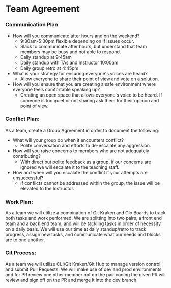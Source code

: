 # Team Agreement

### Communication Plan
* How will you communicate after hours and on the weekend?
  * 9:30am-5:30pm flexible depending on if issues occur. 
  * Slack to communicate after hours, but understand that team members may be busy and not able to respond.
  * Daily standup at 9:45am
  * Daily standup with TAs and Instructor 10:00am
  * Daily group retro at 4:45pm
* What is your strategy for ensuring everyone's voices are heard?
  * Allow everyone to share their point of view and vote on a solution. 
* How will you ensure that you are creating a safe environment where everyone feels comfortable speaking up?
  * Creating an open space that allows everyone's voice to be heard. If someone is too quiet or not sharing ask them for their opinion and point of view. 

### Conflict Plan:
As a team, create a Group Agreement in order to document the following:
* What will your group do when it encounters conflict?
  * Polite conversation and efforts to de-escalate any aggression. 
* How will you raise concerns to members who are not adequately contributing?
  * With direct but polite feedback as a group, if our concerns are ignored we will escalate it to the teaching staff.
* How and when will you escalate the conflict if your attempts are unsuccessful?
  * If conflicts cannot be addressed within the group, the issue will be elevated to the Instructor.

### Work Plan:
As a team we will utilize a combination of Git Kraken and Glo Boards to track both tasks and work performed. We are splitting into two pairs, a front end team and a back end team, and will be tackling tasks in order of necessity on a daily basis. We will use our time at daily standup/retro to track progress, assign new tasks, and communicate what our needs and blocks are to one another.

### Git Process:
As a team we will utilize CLI/Git Kraken/Git Hub to manage version control and submit Pull Requests. We will make use of dev and prod environments and for PR review one other member not on the pair coding the given PR will review and sign off on the PR and merge it into the dev branch.
